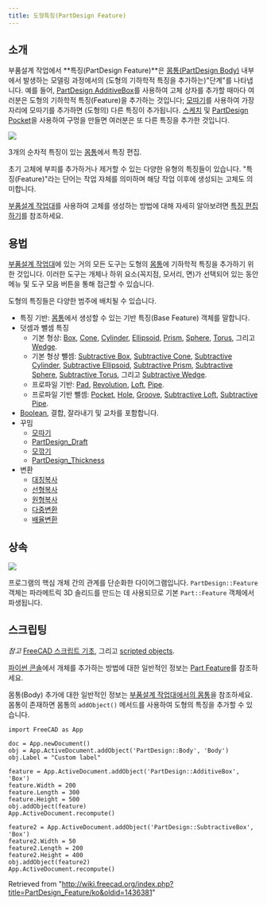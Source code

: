 ```yaml
---
title: 도형특징(PartDesign Feature)
---
```

## 소개

부품설계 작업에서 **특징(PartDesign Feature)**은 [몸통(PartDesign Body)](/PartDesign_Body/ko "PartDesign Body/ko") 내부에서 발생하는 모델링 과정에서의 (도형의 기하학적 특징을 추가하는)"단계"를 나타냅니다. 예를 들어, [PartDesign AdditiveBox](/PartDesign_AdditiveBox "PartDesign AdditiveBox")를 사용하여 고체 상자를 추가할 때마다 여러분은 도형의 기하학적 특징(Feature)을 추가하는 것입니다; [모따기](/PartDesign_Chamfer/ko "PartDesign Chamfer/ko")를 사용하여 가장자리에 모따기를 추가하면 (도형의) 다른 특징이 추가됩니다. [스케치](/Sketch/ko "Sketch/ko") 및 [PartDesign Pocket](/PartDesign_Pocket "PartDesign Pocket")을 사용하여 구멍을 만들면 여러분은 또 다른 특징을 추가한 것입니다.

![](/images/PartDesign_Feature_example.png)

3개의 순차적 특징이 있는 [몸통](/PartDesign_Body/ko "PartDesign Body/ko")에서 특징 편집.

초기 고체에 부피를 추가하거나 제거할 수 있는 다양한 유형의 특징들이 있습니다. "특징(Feature)"라는 단어는 작업 자체를 의미하며 해당 작업 이후에 생성되는 고체도 의미합니다.

[부품설계 작업대](/PartDesign_Workbench/ko "PartDesign Workbench/ko")를 사용하여 고체를 생성하는 방법에 대해 자세히 알아보려면 [특징 편집하기](/Feature_editing/ko "Feature editing/ko")를 참조하세요.

## 용법

[부품설계 작업대](/PartDesign_Workbench/ko "PartDesign Workbench/ko")에 있는 거의 모든 도구는 도형의 [몸통](/PartDesign_Body/ko "PartDesign Body/ko")에 기하학적 특징을 추가하기 위한 것입니다. 이러한 도구는 개체나 하위 요소(꼭지점, 모서리, 면)가 선택되어 있는 동안 메뉴 및 도구 모음 버튼을 통해 접근할 수 있습니다.

도형의 특징들은 다양한 범주에 배치될 수 있습니다.

* 특징 기반: [몸통](/PartDesign_Body/ko "PartDesign Body/ko")에서 생성할 수 있는 기반 특징(Base Feature) 객체를 말합니다.
* 덧셈과 뺄셈 특징
  + 기본 형상: [Box](/PartDesign_AdditiveBox "PartDesign AdditiveBox"), [Cone](/PartDesign_AdditiveCone "PartDesign AdditiveCone"), [Cylinder](/PartDesign_AdditiveCylinder "PartDesign AdditiveCylinder"), [Ellipsoid](/PartDesign_AdditiveEllipsoid "PartDesign AdditiveEllipsoid"), [Prism](/PartDesign_AdditivePrism "PartDesign AdditivePrism"), [Sphere](/PartDesign_AdditiveSphere "PartDesign AdditiveSphere"), [Torus](/PartDesign_AdditiveTorus "PartDesign AdditiveTorus"), 그리고 [Wedge](/PartDesign_AdditiveWedge "PartDesign AdditiveWedge").
  + 기본 형상 뺄셈: [Subtractive Box](/PartDesign_SubtractiveBox "PartDesign SubtractiveBox"), [Subtractive Cone](/PartDesign_SubtractiveCone "PartDesign SubtractiveCone"), [Subtractive Cylinder](/PartDesign_SubtractiveCylinder "PartDesign SubtractiveCylinder"), [Subtractive Ellipsoid](/PartDesign_SubtractiveEllipsoid "PartDesign SubtractiveEllipsoid"), [Subtractive Prism](/PartDesign_SubtractivePrism "PartDesign SubtractivePrism"), [Subtractive Sphere](/PartDesign_SubtractiveSphere "PartDesign SubtractiveSphere"), [Subtractive Torus](/PartDesign_SubtractiveTorus "PartDesign SubtractiveTorus"), 그리고 [Subtractive Wedge](/PartDesign_SubtractiveWedge "PartDesign SubtractiveWedge").
  + 프로파일 기반: [Pad](/PartDesign_Pad "PartDesign Pad"), [Revolution](/PartDesign_Revolution "PartDesign Revolution"), [Loft](/PartDesign_AdditiveLoft "PartDesign AdditiveLoft"), [Pipe](/PartDesign_AdditivePipe "PartDesign AdditivePipe").
  + 프로파일 기반 뺄셈: [Pocket](/PartDesign_Pocket "PartDesign Pocket"), [Hole](/PartDesign_Hole "PartDesign Hole"), [Groove](/PartDesign_Groove "PartDesign Groove"), [Subtractive Loft](/PartDesign_SubtractiveLoft "PartDesign SubtractiveLoft"), [Subtractive Pipe](/PartDesign_SubtractivePipe "PartDesign SubtractivePipe").
* [Boolean](/PartDesign_Boolean "PartDesign Boolean"), 결합, 잘라내기 및 교차를 포함합니다.
* 꾸밈
  + [모따기](/PartDesign_Chamfer/ko "PartDesign Chamfer/ko")
  + [PartDesign\_Draft](/PartDesign_Draft "PartDesign Draft")
  + [모깎기](/PartDesign_Fillet/ko "PartDesign Fillet/ko")
  + [PartDesign\_Thickness](/PartDesign_Thickness "PartDesign Thickness")
* 변환
  + [대칭복사](/PartDesign_Mirrored/ko "PartDesign Mirrored/ko")
  + [선형복사](/index.php?title=PartDesign_LinearPattern/ko&action=edit&redlink=1 "PartDesign LinearPattern/ko (page does not exist)")
  + [원형복사](/index.php?title=PartDesign_PolarPattern/ko&action=edit&redlink=1 "PartDesign PolarPattern/ko (page does not exist)")
  + [다중변환](/PartDesign_MultiTransform/ko "PartDesign MultiTransform/ko")
  + [배율변환](/index.php?title=PartDesign_Scaled/ko&action=edit&redlink=1 "PartDesign Scaled/ko (page does not exist)")

## 상속

![](/images/FreeCAD_core_objects.svg)

프로그램의 핵심 개체 간의 관계를 단순화한 다이어그램입니다. `PartDesign::Feature` 객체는 파라메트릭 3D 솔리드를 만드는 데 사용되므로 기본 `Part::Feature` 객체에서 파생됩니다.

## 스크립팅

*참고* [FreeCAD 스크립트 기초](/FreeCAD_Scripting_Basics/ko "FreeCAD Scripting Basics/ko"), 그리고 [scripted objects](/Scripted_objects "Scripted objects").

[파이썬 콘솔](/Python_console/ko "Python console/ko")에서 개체를 추가하는 방법에 대한 일반적인 정보는 [Part Feature](/Part_Feature "Part Feature")를 참조하세요.

몸통(Body) 추가에 대한 일반적인 정보는 [부품설계 작업대에서의 몸통](/PartDesign_Body/ko "PartDesign Body/ko")을 참조하세요. 몸통이 존재하면 몸통의 `addObject()` 메서드를 사용하여 도형의 특징을 추가할 수 있습니다.

```
import FreeCAD as App

doc = App.newDocument()
obj = App.ActiveDocument.addObject('PartDesign::Body', 'Body')
obj.Label = "Custom label"

feature = App.ActiveDocument.addObject('PartDesign::AdditiveBox', 'Box')
feature.Width = 200
feature.Length = 300
feature.Height = 500
obj.addObject(feature)
App.ActiveDocument.recompute()

feature2 = App.ActiveDocument.addObject('PartDesign::SubtractiveBox', 'Box')
feature2.Width = 50
feature2.Length = 200
feature2.Height = 400
obj.addObject(feature2)
App.ActiveDocument.recompute()

```

Retrieved from "<http://wiki.freecad.org/index.php?title=PartDesign_Feature/ko&oldid=1436381>"